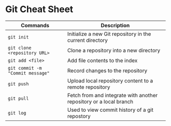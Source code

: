 <!DOCTYPE html>
<html lang="en">
<head>
    <meta charset="UTF-8">
    <meta name="viewport" content="width=device-width, initial-scale=1.0">
    
    
</head>
<body>
    <h1>Git Cheat Sheet</h1>
    <table>
        <thead>
            <tr>
                <th>Commands</th>
                <th>Description</th>
            </tr>
        </thead>
        <tbody>
            <tr>
                <td><code>git init</code></td>
                <td>Initialize a new Git repository in the current directory</td>
            </tr>
            <tr>
                <td><code>git clone &lt;repository URL&gt;</code></td>
                <td>Clone a repository into a new directory</td>
            </tr>
            <tr>
                <td><code>git add &lt;file&gt;</code></td>
                <td>Add file contents to the index</td>
            </tr>
            <tr>
                <td><code>git commit -m "Commit message"</code></td>
                <td>Record changes to the repository</td>
            </tr>
            <tr>
                <td><code>git push</code></td>
                <td>Upload local repository content to a remote repository</td>
            </tr>
            <tr>
                <td><code>git pull</code></td>
                <td>Fetch from and integrate with another repository or a local branch</td>
            </tr>
             <tr>
                <td><code>git log</code></td>
                <td>Used to view commit history of a git repostory</td>
            </tr>
            <!-- Add more rows as needed -->
        </tbody>
    </table>
</body>
</html>
